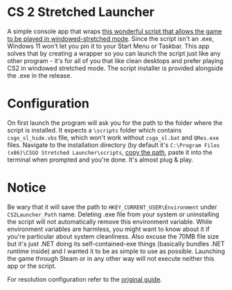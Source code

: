 # CS 2 Stretched Launcher

A simple console app that wraps [this wonderful script that allows the game to be played in windowed-stretched mode](https://www.reddit.com/r/GlobalOffensive/comments/2o51wv/multiple_monitors_and_43_stretched_resolution/).
Since the script isn't an .exe, Windows 11 won't let you pin it to your Start Menu or Taskbar.
This app solves that by creating a wrapper so you can launch the script just like any other program - it's for all of you that like clean desktops and prefer playing CS2 in windowed stretched mode.
The script installer is provided alongside the .exe in the release.

# Configuration
On first launch the program will ask you for the path to the folder where the script is installed.
It expects a `\scripts` folder which contains `csgo_sl_hide.vbs` file, which won't work without `csgo_sl.bat` and `QRes.exe` files.
Navigate to the installation directory (by default it's `C:\Program Files (x86)\CSGO Stretched Launcher\scripts`, [copy the path](https://www.youtube.com/watch?v=LGxUZdwAkGM), paste it into the terminal when prompted and you're done.
It's almost plug & play.

# Notice
Be wary that it will save the path to `HKEY_CURRENT_USER\Environment` under `CS2Launcher_Path` name.
Deleting .exe file from your system or uninstalling the script will not automatically remove this environment variable.
While environment variables are harmless, you might want to know about it if you're particular about system cleanliness.
Also excuse the 70MB file size but it's just .NET doing its self-contained-exe things (basically bundles .NET runtime inside) and I wanted it to be as simple to use as possible.
Launching the game through Steam or in any other way will not execute neither this app or the script.

For resolution configuration refer to the [original guide](https://www.reddit.com/r/GlobalOffensive/comments/2o51wv/multiple_monitors_and_43_stretched_resolution/).
